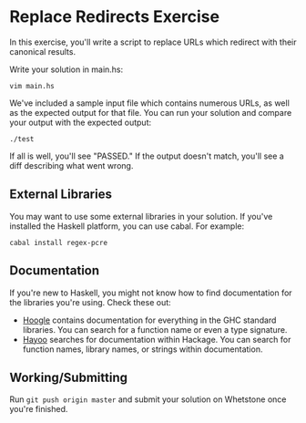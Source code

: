 Replace Redirects Exercise
==========================

In this exercise, you'll write a script to replace URLs which redirect with
their canonical results.

Write your solution in main.hs:

    vim main.hs

We've included a sample input file which contains numerous URLs, as well as the
expected output for that file. You can run your solution and compare your output
with the expected output:

    ./test

If all is well, you'll see "PASSED." If the output doesn't match, you'll see a
diff describing what went wrong.

## External Libraries

You may want to use some external libraries in your solution. If you've
installed the Haskell platform, you can use cabal. For example:

    cabal install regex-pcre

## Documentation

If you're new to Haskell, you might not know how to find documentation for the
libraries you're using. Check these out:

* [Hoogle] contains documentation for everything in the GHC standard libraries.
  You can search for a function name or even a type signature.
* [Hayoo] searches for documentation within Hackage. You can search for function
  names, library names, or strings within documentation.

[Hoogle]: http://www.haskell.org/hoogle/
[Hayoo]: http://holumbus.fh-wedel.de/hayoo/hayoo.html

## Working/Submitting

Run `git push origin master` and submit your solution on Whetstone once you're
finished.
